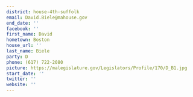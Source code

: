```yaml
---
district: house-4th-suffolk
email: David.Biele@mahouse.gov
end_date: ''
facebook: ''
first_name: David
hometown: Boston
house_url: ''
last_name: Biele
party: D
phone: (617) 722-2080
picture: https://malegislature.gov/Legislators/Profile/170/D_B1.jpg
start_date: ''
twitter: ''
website: ''
---
```

